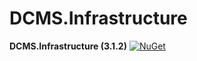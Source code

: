 # DCMS.Infrastructure

**DCMS.Infrastructure (3.1.2)**
[![NuGet](https://img.shields.io/nuget/v/DCMS.Infrastructure.svg?label=NuGet)](https://www.nuget.org/packages/DCMS.Infrastructure/3.1.2)
